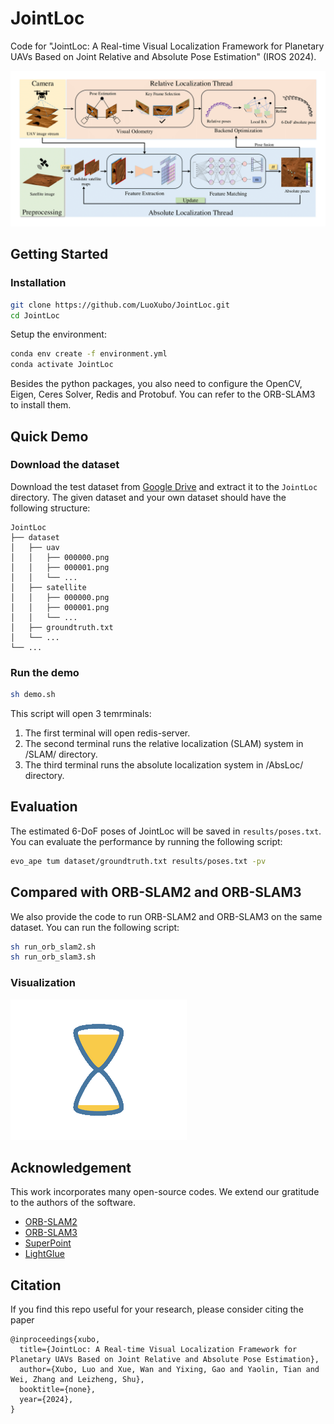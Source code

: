 # JointLoc

Code for "JointLoc: A Real-time Visual Localization Framework for Planetary UAVs Based on Joint Relative and Absolute Pose Estimation" (IROS 2024).

![JointLoc](/figs/pipeline.png)

## Getting Started

### Installation

```bash
git clone https://github.com/LuoXubo/JointLoc.git
cd JointLoc
```

Setup the environment:

```bash
conda env create -f environment.yml
conda activate JointLoc
```

Besides the python packages, you also need to configure the OpenCV, Eigen, Ceres Solver, Redis and Protobuf. You can refer to the ORB-SLAM3 to install them.

## Quick Demo

### Download the dataset

Download the test dataset from [Google Drive](https://drive.google.com/file/d/1Q6Q6Q1Z9) and extract it to the `JointLoc` directory. The given dataset and your own dataset should have the following structure:

```
JointLoc
├── dataset
│   ├── uav
│   │   ├── 000000.png
│   │   ├── 000001.png
│   │   └── ...
│   ├── satellite
│   │   ├── 000000.png
│   │   ├── 000001.png
│   │   └── ...
│   ├── groundtruth.txt
│   └── ...
└── ...
```

### Run the demo

```bash
sh demo.sh
```

This script will open 3 temrminals:

1. The first terminal will open redis-server.
2. The second terminal runs the relative localization (SLAM) system in /SLAM/ directory.
3. The third terminal runs the absolute localization system in /AbsLoc/ directory.

## Evaluation

The estimated 6-DoF poses of JointLoc will be saved in `results/poses.txt`. You can evaluate the performance by running the following script:

```bash
evo_ape tum dataset/groundtruth.txt results/poses.txt -pv
```

## Compared with ORB-SLAM2 and ORB-SLAM3

We also provide the code to run ORB-SLAM2 and ORB-SLAM3 on the same dataset. You can run the following script:

```bash
sh run_orb_slam2.sh
sh run_orb_slam3.sh
```

### Visualization

![ORB-SLAM2](figs/gif.gif)

## Acknowledgement

This work incorporates many open-source codes. We extend our gratitude to the authors of the software.

- [ORB-SLAM2](https://github.com/raulmur/ORB_SLAM2)
- [ORB-SLAM3](https://github.com/UZ-SLAMLab/ORB_SLAM3)
- [SuperPoint](https://github.com/rpautrat/SuperPoint)
- [LightGlue](https://github.com/cvg/LightGlue)

## Citation

If you find this repo useful for your research, please consider citing the paper

```
@inproceedings{xubo,
  title={JointLoc: A Real-time Visual Localization Framework for Planetary UAVs Based on Joint Relative and Absolute Pose Estimation},
  author={Xubo, Luo and Xue, Wan and Yixing, Gao and Yaolin, Tian and Wei, Zhang and Leizheng, Shu},
  booktitle={none},
  year={2024},
}
```

